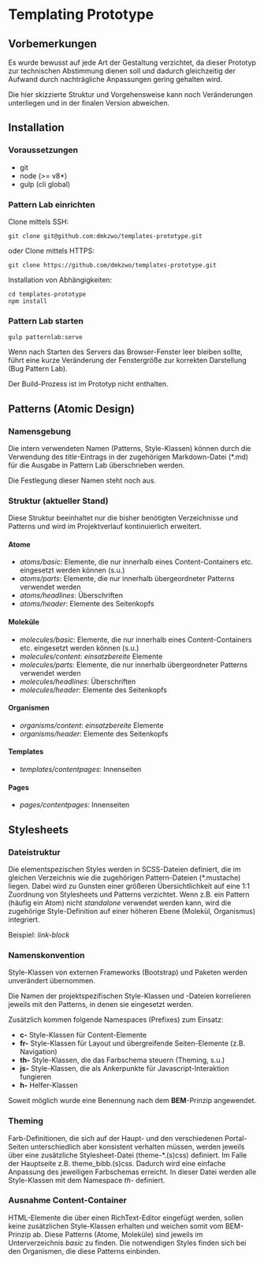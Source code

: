 # Templating Prototype

## Vorbemerkungen

Es wurde bewusst auf jede Art der Gestaltung verzichtet, da dieser Prototyp zur technischen Abstimmung dienen soll und dadurch gleichzeitig der Aufwand durch nachträgliche Anpassungen gering gehalten wird.

Die hier skizzierte Struktur und Vorgehensweise kann noch Veränderungen unterliegen und in der finalen Version abweichen.

## Installation

### Voraussetzungen

* git
* node (>= v8*)
* gulp (cli global)

### Pattern Lab einrichten

Clone mittels SSH:

    git clone git@github.com:dmkzwo/templates-prototype.git

oder Clone mittels HTTPS:    

    git clone https://github.com/dmkzwo/templates-prototype.git
    
Installation von Abhängigkeiten:
    
    cd templates-prototype
    npm install
    
### Pattern Lab starten
    
    gulp patternlab:serve
    
Wenn nach Starten des Servers das Browser-Fenster leer bleiben sollte, führt eine kurze Veränderung der Fenstergröße zur korrekten Darstellung (Bug Pattern Lab).
    
Der Build-Prozess ist im Prototyp nicht enthalten.    
   
   
## Patterns (Atomic Design)

### Namensgebung

Die intern verwendeten Namen (Patterns, Style-Klassen) können durch die Verwendung des *title*-Eintrags in der zugehörigen Markdown-Datei (*.md) für die Ausgabe in Pattern Lab überschrieben werden.

Die Festlegung dieser Namen steht noch aus.


### Struktur (aktueller Stand)

Diese Struktur beeinhaltet nur die bisher benötigten Verzeichnisse und Patterns und wird im Projektverlauf kontinuierlich erweitert.

#### Atome

* *atoms/basic*: Elemente, die nur innerhalb eines Content-Containers etc. eingesetzt werden können (s.u.)
* *atoms/parts*: Elemente, die nur innerhalb übergeordneter Patterns verwendet werden
* *atoms/headlines*: Überschriften
* *atoms/header*: Elemente des Seitenkopfs     

#### Moleküle

* *molecules/basic*: Elemente, die nur innerhalb eines Content-Containers etc. eingesetzt werden können (s.u.)
* *molecules/content*: *einsatzbereite* Elemente
* *molecules/parts*: Elemente, die nur innerhalb übergeordneter Patterns verwendet werden
* *molecules/headlines*: Überschriften
* *molecules/header*: Elemente des Seitenkopfs     

#### Organismen

* *organisms/content*: *einsatzbereite* Elemente
* *organisms/header*: Elemente des Seitenkopfs     

#### Templates

* *templates/contentpages*: Innenseiten

#### Pages

* *pages/contentpages*: Innenseiten



## Stylesheets

### Dateistruktur

Die elementspezischen Styles werden in SCSS-Dateien definiert, die im gleichen Verzeichnis wie die zugehörigen Pattern-Dateien (*.mustache) liegen.
Dabei wird zu Gunsten einer größeren Übersichtlichkeit auf eine 1:1 Zuordnung von Stylesheets und Patterns verzichtet.
Wenn z.B. ein Pattern (häufig ein Atom) nicht *standalone* verwendet werden kann, wird die zugehörige Style-Definition auf einer höheren Ebene (Molekül, Organismus) integriert.

Beispiel: *link-block*

### Namenskonvention

Style-Klassen von externen Frameworks (Bootstrap) und Paketen werden unverändert übernommen.

Die Namen der projektspezifischen Style-Klassen und -Dateien korrelieren jeweils mit den Patterns, in denen sie eingesetzt werden.

Zusätzlich kommen folgende Namespaces (Prefixes) zum Einsatz:

* **c-** Style-Klassen für Content-Elemente
* **fr-** Style-Klassen für Layout und übergreifende Seiten-Elemente (z.B. Navigation)
* **th-** Style-Klassen, die das Farbschema steuern (Theming, s.u.)
* **js-** Style-Klassen, die als Ankerpunkte für Javascript-Interaktion fungieren
* **h-** Helfer-Klassen

Soweit möglich wurde eine Benennung nach dem **BEM**-Prinzip angewendet.

### Theming

Farb-Definitionen, die sich auf der Haupt- und den verschiedenen Portal-Seiten unterschiedlich aber konsistent verhalten müssen, werden jeweils über eine zusätzliche Stylesheet-Datei (theme-*.(s)css) definiert.
Im Falle der Hauptseite z.B. theme_bibb.(s)css. Dadurch wird eine einfache Anpassung des jeweiligen Farbschemas erreicht.
In dieser Datei werden alle Style-Klassen mit dem Namespace *th-* definiert.

### Ausnahme Content-Container

HTML-Elemente die über einen RichText-Editor eingefügt werden, sollen keine zusätzlichen Style-Klassen erhalten und weichen somit vom BEM-Prinzip ab.
Diese Patterns (Atome, Moleküle) sind jeweils im Unterverzeichnis *basic* zu finden.
Die notwendigen Styles finden sich bei den Organismen, die diese Patterns einbinden.
